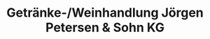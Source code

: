 ---
title: "Getränke-/Weinhandlung Jörgen Petersen & Sohn KG"
url: /kronshagen/getraenke-weinhandlung-joergen-petersen-und-sohn-kg/
shop: Getränke
---